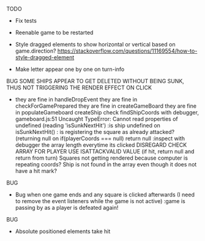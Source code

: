 <!-- - Import babel to make E6 import usable -->
<!-- - Test hit function within the Ship factory -->
<!-- - Implement addShipToBoardGrid -->
<!-- - Implement receiveAttackFromPlayer: 
Gameboards should have a receiveAttack function that takes a pair of coordinates, determines whether or not the attack hit a ship and then sends the ‘hit’ function to the correct ship, or records the coordinates of the missed shot.
 - Implement test -->
 <!-- - Debug findSHipIndexByName (returning -1) -->
 <!-- - Implement removeShipFromShipsArray -->
 <!-- - Test isPlayerDefeated -->
 <!-- - Test removeSquare... refactor works -->
<!-- Add event listener check -->
<!-- - How to change event listener gameboard everytime a player is swapped(check tic tac toe) -->
<!-- - Attach gameboard to each player(make function createPlayer? and putting createGameboard inside?) -->
 <!-- - switchBoards not switching boards -->
<!-- - _boardGrid not being marked correctly -->
<!-- - Player 2 rendering needs to be backwards
  :divide in 8 arrays and reverse the arrays to later join them? -->
<!-- - Even if hit ship is false, mark is as hit -->
  <!-- -Attacking(test at receiveAttack) -->
  <!-- -an already attacked square(check hit in boardgrid -->
<!-- - All squares are being rendered red? -->
<!-- - Setup game with computer -->
  <!-- :handle object that send report of the attacks on gameLoop -->
  <!-- - Find within boardGrid the square with the coords send -->
  <!-- - Make computer not attack the same coords twice
    :store number selected and exclude it from future generations -->
  <!-- - If player click is on hit square, return the whole process so the computer does not get a free chance to attack -->

<!-- - Check square ship rendering and ship coordinates placing(seems to not be consistent)
  :player > gameboard ship placement and gameboard ship rendering should be the same
  :computer > only place ships, no rendering
    :addShipToBoardGridObject! not printing after iterating boardGrid object
      :when a coord is found, does not look the following coord from the beggining of the boardGrid -->

<!-- - Computer ships not being placed correctly -->

<!-- - Clean code to make it more functional styled -->

<!-- - Create function to end match -->

<!-- - Ideas on applying drag and drop for ship placement
  :drag div to grid, change property within the object on grid
  :lookup interact.js sourcecode
  :https://www.javascripttutorial.net/web-apis/javascript-drag-and-drop/#:~:text=Introduction%20to%20JavaScript%20Drag%20and%20Drop%20API&text=By%20default%2C%20only%20image%20and,you%20would%20drag%20an%20image. -->

<!-- - GAME SETUP - PLACE SHIPS AND CREATE -->
  <!-- - Query selector the items to be dragged
  - Add event listener drag start
  - Add hide class when dragstart is triggered
  - Add event listeners to the squares for all 4 properties
  - Create all 4 functions taking an event, preventing default and adding or removing the drag-over class to the elements
  - Last function, drop, will remove the drag-over property, get a reference to it with it's ID and append the draggable element to the drop target
  - Here I need to get the coordinate/s of the square/s where the draggable is dropped to
  - Store the values on an array, and create a ship with this
  - Remove the hide element from the draggable so the ship sticks there -->
<!-- // if element carrier and vertical, add ship class to all 5 elements below the drop point -->
  <!-- // if element carrier and horizontal, add ship class to all 5 elements to the right of the drop point -->
  <!-- // if element gets out of it's parent, do not allow! -->
  <!-- :renderSquaresHorizontally > if any element after the first has the "row" class, return  -->
  <!-- :renderSquaresVertically > if error giving undefined, return and reincorportate opacity of ship on the pool -->
  <!-- :get reference to the element previously dragged and remove its opacity property -->
  <!-- // if ship is placed outside of any square, it does not get places nor it reappears on the pool -->
  <!-- - SETUP PREPARE GAME FUNCTION -
  -Before starting game, function to let the player place their name and ships -->

  <!-- // HOW TO GET THE ARRAY OUT OF THE DROP EVENT LISTENER
  You'd have to do it from inside render..() because you cannot otherwise access a local variable from outside a function -->

  <!-- -For each placement of ship, add the values of ID's of each one to an array within an array of arrays -->
  <!-- -Do not start or add click event listeners to the board before having all the ships placed -->
<!-- 
  - Check if original square to style previous sibling had the ship class -->

<!-- - Make ships in the pool be one element only! (Make them span multiple grid areas) -->
  <!-- -If ship placed in a row with "row" class, it does not get placed because of the while loop -->
  <!-- : iterate anyway if the original squaresToStyle is the same as the current -->

<!-- - Vertical placement check
  :if it is succesful, check if any of the squares has the ship class
  :it is not succesful and the last square had the ship class, do not remove it
  : -->

<!-- - Make ships in the pool be one element only! (Make them span multiple grid areas) -->
<!-- - Refactor renderSquaresVertically and renderSquaresHorizontally -->

<!-- - Create a button to tell if place vertical or horizontal
  :style and properly place button -->

<!-- - Create game out of ships placed
  - Set the event listeners to the ships to be dragged and button to change placement orientation(index.js)
  - Everytime a ship is dropped, check if the coordinates array is 9(handleStylingEventsData)
    - If the coordinates is length 9, start a game with:
    - Creating a Player1 and Player2(computer): 
      : player creates a Gameboard with coordinates from its placed ships
        :add ships to gameboard board ships
        :add ships to gameboard board grid
      : computer creates a Gameboard with random coordinates
        :add ships to gameboard board ships
        :add ships to gameboard board grid
    - Add event listeners to the enemy board -->

TODO

- Fix tests
- Reenable game to be restarted
- Style dragged elements to show horizontal or vertical based on game.direction?
https://stackoverflow.com/questions/11169554/how-to-style-dragged-element

- Make letter appear one by one on turn-info




BUG
  SOME SHIPS APPEAR TO GET DELETED WITHOUT BEING SUNK, THUS NOT TRIGGERING THE RENDER EFFECT ON CLICK
- they are fine in handleDropEvent
  they are fine in checkForGamePrepared
  they are fine in createGameBoard
  <!-- :populateGameboard is showing length 5? (it should be 9)
    :at some point the array is put within an array, narrow down where is that happening -->
  they are fine in populateGameboard
  createShip
  check findShipCoords with debugger,
  gameboard.js:51 Uncaught TypeError: Cannot read properties of undefined (reading 'isSunkNextHit')
  :is ship undefined on isSunkNextHit()
    : is registering the square as already attacked? (returning null on  if(playerCoords === null) return null
    :inspect with debugger the array length everytime its clicked
DISREGARD CHECK ARRAY FOR PLAYER
USE ISATTACKVALID VALUE (if hit, return null and return from turn)
Squares not getting rendered because computer is repeating coords?
Ship is not found in the array even though it does not have a hit mark? 

BUG
- Bug when one game ends and any square is clicked afterwards (I need to remove the event listeners while the game is not active)
  :game is passing by as a player is defeated again!

BUG  
- Absolute positioned elements take hit